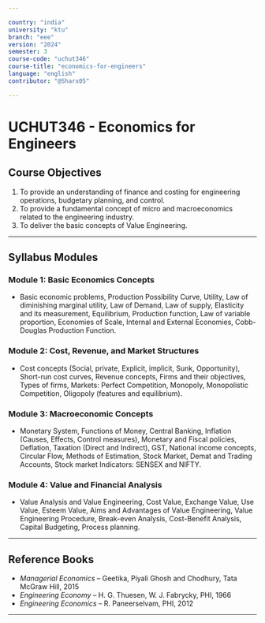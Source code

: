 ```yaml
---

country: "india"
university: "ktu"
branch: "eee"
version: "2024"
semester: 3
course-code: "uchut346"
course-title: "economics-for-engineers"
language: "english"
contributor: "@Sharx05"

---
```


# UCHUT346 - Economics for Engineers

## Course Objectives

1. To provide an understanding of finance and costing for engineering operations, budgetary planning, and control.
2. To provide a fundamental concept of micro and macroeconomics related to the engineering industry.
3. To deliver the basic concepts of Value Engineering.

---

## Syllabus Modules

### Module 1: Basic Economics Concepts

- Basic economic problems, Production Possibility Curve, Utility, Law of diminishing marginal utility, Law of Demand, Law of supply, Elasticity and its measurement, Equilibrium, Production function, Law of variable proportion, Economies of Scale, Internal and External Economies, Cobb-Douglas Production Function.

### Module 2: Cost, Revenue, and Market Structures

- Cost concepts (Social, private, Explicit, implicit, Sunk, Opportunity), Short-run cost curves, Revenue concepts, Firms and their objectives, Types of firms, Markets: Perfect Competition, Monopoly, Monopolistic Competition, Oligopoly (features and equilibrium).

### Module 3: Macroeconomic Concepts

- Monetary System, Functions of Money, Central Banking, Inflation (Causes, Effects, Control measures), Monetary and Fiscal policies, Deflation, Taxation (Direct and Indirect), GST, National income concepts, Circular Flow, Methods of Estimation, Stock Market, Demat and Trading Accounts, Stock market Indicators: SENSEX and NIFTY.

### Module 4: Value and Financial Analysis

- Value Analysis and Value Engineering, Cost Value, Exchange Value, Use Value, Esteem Value, Aims and Advantages of Value Engineering, Value Engineering Procedure, Break-even Analysis, Cost-Benefit Analysis, Capital Budgeting, Process planning.

---

## Reference Books

- *Managerial Economics* – Geetika, Piyali Ghosh and Chodhury, Tata McGraw Hill, 2015
- *Engineering Economy* – H. G. Thuesen, W. J. Fabrycky, PHI, 1966
- *Engineering Economics* – R. Paneerselvam, PHI, 2012

---
